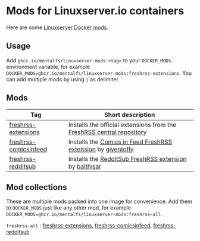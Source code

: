# Mods for Linuxserver.io containers

Here are some [Linuxserver Docker mods](https://github.com/linuxserver/docker-mods/).


## Usage

Add `ghcr.io/mentalfs/linuxserver-mods:<tag>` to your `DOCKER_MODS` environment variable, for example `DOCKER_MODS=ghcr.io/mentalfs/linuxserver-mods:freshrss-extensions`. You can add multiple mods by using `|` as delimiter.


## Mods

| Tag                     | Short description                                                                               |
|-------------------------|-------------------------------------------------------------------------------------------------|
| [freshrss-extensions]   | Installs the official extensions from the [FreshRSS central repository]                         |
| [freshrss-comicsinfeed] | Installs the [Comics in Feed FreshRSS extension] by [giventofly](https://github.com/giventofly) |
| [freshrss-redditsub]    | Installs the [RedditSub FreshRSS extension] by [balthisar](https://github.com/balthisar)        |

## Mod collections

These are multiple mods packed into one image for convenience. Add them to `DOCKER_MODS` just like any other mod, for example `DOCKER_MODS=ghcr.io/mentalfs/linuxserver-mods:freshrss-all`.

`freshrss-all` 
: [freshrss-extensions], [freshrss-comicsinfeed], [freshrss-redditsub]


[freshrss-extensions]:               freshrss-extensions/README.md
[FreshRSS central repository]:       https://github.com/FreshRSS/Extensions
[freshrss-comicsinfeed]:             freshrss-comicsinfeed/README.md
[Comics in Feed FreshRSS extension]: https://github.com/giventofly/freshrss-comicsinfeed
[freshrss-redditsub]:                freshrss-redditsub/README.md
[RedditSub FreshRSS extension]:      https://github.com/balthisar/xExtension-RedditSub
